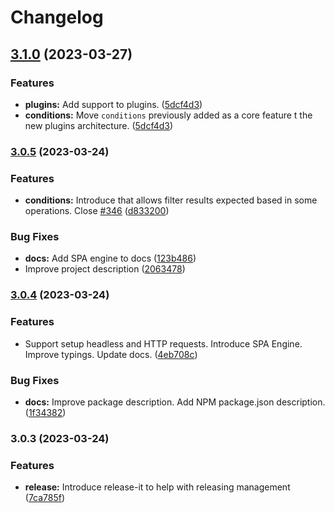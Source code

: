 # Changelog

## [3.1.0](https://github.com/obetomuniz/tatooine/compare/3.0.5...3.1.0) (2023-03-27)

### Features

- **plugins:** Add support to plugins. ([5dcf4d3](https://github.com/obetomuniz/tatooine/commit/5dcf4d35146f27e9fae03b3ba16cacbd1361567d))
- **conditions:** Move `conditions` previously added as a core feature t the new plugins architecture. ([5dcf4d3](https://github.com/obetomuniz/tatooine/commit/5dcf4d35146f27e9fae03b3ba16cacbd1361567d))

### [3.0.5](https://github.com/obetomuniz/tatooine/compare/3.0.4...3.0.5) (2023-03-24)

### Features

- **conditions:** Introduce that allows filter results expected based in some operations. Close [#346](https://github.com/obetomuniz/tatooine/issues/346) ([d833200](https://github.com/obetomuniz/tatooine/commit/d8332005f9627b3c16ca304b50edf8ac59a18b50))

### Bug Fixes

- **docs:** Add SPA engine to docs ([123b486](https://github.com/obetomuniz/tatooine/commit/123b486c07a98c0cf75242013f830eea1020a4bf))
- Improve project description ([2063478](https://github.com/obetomuniz/tatooine/commit/20634786a9869012ce7c9644d7aa7e9a3e360e2c))

### [3.0.4](https://github.com/obetomuniz/tatooine/compare/3.0.3...3.0.4) (2023-03-24)

### Features

- Support setup headless and HTTP requests. Introduce SPA Engine. Improve typings. Update docs. ([4eb708c](https://github.com/obetomuniz/tatooine/commit/4eb708c2d474c21eb043fe779068c16427dffa70))

### Bug Fixes

- **docs:** Improve package description. Add NPM package.json description. ([1f34382](https://github.com/obetomuniz/tatooine/commit/1f34382fc939a22ccb3c60266490baf545f9f826))

### 3.0.3 (2023-03-24)

### Features

- **release:** Introduce release-it to help with releasing management ([7ca785f](https://github.com/obetomuniz/tatooine/commit/7ca785fffe09981d93a2adc8e4ec4856f6943821))
